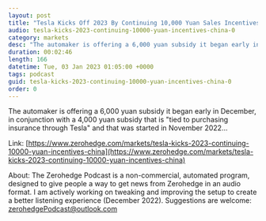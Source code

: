 ```yaml
---
layout: post
title: "Tesla Kicks Off 2023 By Continuing 10,000 Yuan Sales Incentives In China"
audio: tesla-kicks-2023-continuing-10000-yuan-incentives-china-0
category: markets
desc: "The automaker is offering a 6,000 yuan subsidy it began early in December, in conjunction with a 4,000 yuan subsidy that is &quot;tied to purchasing insurance through Tesla&quot; and that was started in November 2022..."
duration: 00:02:46
length: 166
datetime: Tue, 03 Jan 2023 01:05:00 +0000
tags: podcast
guid: tesla-kicks-2023-continuing-10000-yuan-incentives-china-0
order: 0
---
```

The automaker is offering a 6,000 yuan subsidy it began early in December, in conjunction with a 4,000 yuan subsidy that is &quot;tied to purchasing insurance through Tesla&quot; and that was started in November 2022...

Link: [https://www.zerohedge.com/markets/tesla-kicks-2023-continuing-10000-yuan-incentives-china](https://www.zerohedge.com/markets/tesla-kicks-2023-continuing-10000-yuan-incentives-china)

About: The Zerohedge Podcast is a non-commercial, automated program, designed to give people a way to get news from Zerohedge in an audio format.  I am actively working on tweaking and improving the setup to create a better listening experience (December 2022).  Suggestions are welcome: [zerohedgePodcast@outlook.com](mailto:zerohedgePodcast@outlook.com)